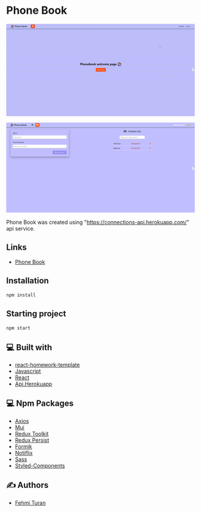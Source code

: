 # Phone Book
![](https://github.com/fehmituran/goit-react-hw-08-phonebook/blob/main/src/img/phonebook.gif)


![](https://github.com/fehmituran/goit-react-hw-08-phonebook/blob/main/src/img/phonebook.PNG)


Phone Book was created using "https://connections-api.herokuapp.com/" api service.

## Links

- [Phone Book](https://fehmituran.github.io/goit-react-hw-08-phonebook)

## Installation

```
npm install
```

## Starting project

```
npm start
```  


## :computer: Built with

- [react-homework-template](https://github.com/goitacademy/react-homework-template)
- [Javascript](https://javascript.info/)
- [React](https://react.dev/learn)
- [Api.Herokuapp](https://connections-api.herokuapp.com/docs/)


## :computer: Npm Packages

- [Axios](https://axios-http.com/)
- [Mui](https://mui.com/material-ui/)
- [Redux Toolkit](https://redux-toolkit.js.org/)
- [Redux Persist](https://www.npmjs.com/package/redux-persist)
- [Formik](https://formik.org/)
- [Notiflix](https://github.com/notiflix/Notiflix#readme)
- [Sass](https://sass-lang.com/install/)
- [Styled-Components](https://styled-components.com/)



## :writing_hand: Authors

- [Fehmi Turan](https://github.com/fehmituran)
